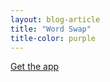 ```yaml
---
layout: blog-article
title: "Word Swap"
title-color: purple
---
```


<a href=" https://chrome.google.com/webstore/detail/word-swap/nanlalaelehhbhiemijidhcjdapfbmdn" class="base--a">
    <span class="project--external-link">
        Get the app
    </span>
</a>
